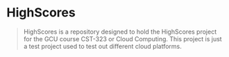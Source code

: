 # HighScores

>HighScores is a repository designed to hold the HighScores project for the GCU course CST-323 or Cloud Computing.
>This project is just a test project used to test out different cloud platforms.
